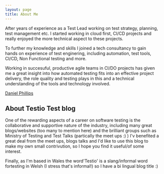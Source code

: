 ```yaml
---
layout: page
title: About Me
---
```


After years of experience as a Test Lead working on test strategy, planning, test management etc. I started working in cloud first, CI/CD projects and really enjoyed the more technical aspect to these projects.

To further my knowledge and skills I joined a tech consultancy to gain hands on experience of test enginering, including automation, test tools, CI/CD, Non Functional testing and more. 

Working in succesuful, productive agile teams in CI/DO projects has given me a great insight into how automated testing fits into an effective project delivery, the role quality and testing plays in this and a technical understanding of the tools and technology involved.

<script src="https://platform.linkedin.com/badges/js/profile.js" async defer type="text/javascript"></script>


<div class="badge-base LI-profile-badge" data-locale="en_US" data-size="medium" data-theme="dark" data-type="VERTICAL" data-vanity="daniel-phillips-ba99161b8" data-version="v1"><a class="badge-base__link LI-simple-link" href="https://uk.linkedin.com/in/daniel-phillips-ba99161b8?trk=profile-badge">Daniel Phillips</a></div>
              

## About Testio Test blog

One of the rewarding aspects of a career on software testing is the collaborative and supportive nature of the industry, including many great blogs/websites (too many to mention here) and the brilliant groups such as Ministry of Testing and Test Talks (partically the meet ups :) ) I'v benefited a great deal from the meet ups, blogs talks and I'd like to use this blog to make my own small contrivution, so I hope you find it useful/of some interest.

Finally, as I'm based in Wales the word'Testio' is a slang/informal word fortesting in Welsh (I stress that's informal!) so I have a bi lingual blog title :) 
